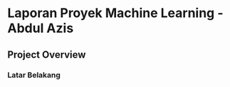 # **Laporan Proyek Machine Learning - Abdul Azis**

## **Project Overview**

### **Latar Belakang**
